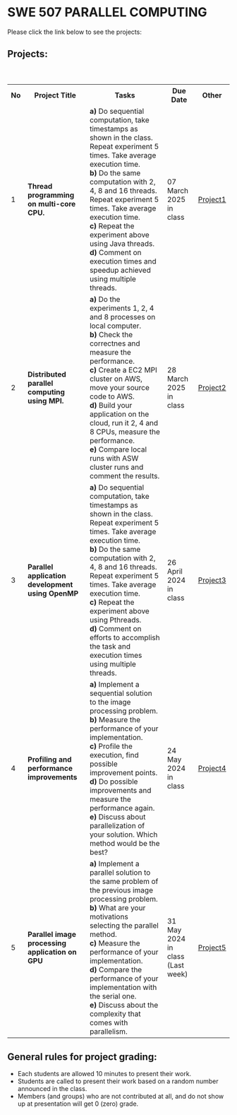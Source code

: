 # SWE 507 PARALLEL COMPUTING

Please click the link below to see the projects: <br> 

## Projects:

<table>
  <header>
    <th>No</th>
    <th>Project Title</th>
    <th>Tasks</th>
    <th>Due Date</th>
    <th>Other</th>
  </header>
  <body>
    <tr>
      <td>1</td>
      <td><b>Thread programming on multi-core CPU.</b></td>
      <td> 
        <b>a)</b> Do sequential computation, take timestamps as shown in the class. Repeat experiment 5 times. Take average execution time.<br> 
        <b>b)</b> Do the same computation with 2, 4, 8 and 16 threads. Repeat experiment 5 times. Take average execution time. <br> 
        <b>c)</b> Repeat the experiment above using Java threads. <br> 
        <b>d)</b> Comment on execution times and speedup achieved using multiple threads. 
      </td>
      <td>07 March 2025 in class</td>
      <td><a href="pro1.pdf">Project1</a></td>
    </tr>
    <tr>
      <td>2</td>
      <td><b>Distributed parallel computing using MPI.</b></td>
      <td>
        <b>a)</b> Do the experiments 1, 2, 4 and 8 processes on local computer. <br> 
        <b>b)</b> Check the correctnes and measure the performance.<br>
        <b>c)</b> Create a EC2 MPI cluster on AWS, move your source code to AWS. <br>
        <b>d)</b> Build your application on the cloud, run it 2, 4 and 8 CPUs, measure the performance. <br>
        <b>e)</b> Compare local runs with ASW cluster runs and comment the results.<br> 
      </td>
      <td>28 March 2025 in class</td>
      <td><a href="pro2.pdf">Project2</a></td>
    </tr>
    <tr>
      <td>3</td>
      <td><b>Parallel application development using OpenMP</b></td>
      <td>
        <b>a)</b> Do sequential computation, take timestamps as shown in the class. Repeat experiment 5 times. Take average execution time.<br> 
        <b>b)</b> Do the same computation with 2, 4, 8 and 16 threads. Repeat experiment 5 times. Take average execution time. <br> 
        <b>c)</b> Repeat the experiment above using Pthreads. <br> 
        <b>d)</b> Comment on efforts to accomplish the task and execution times using multiple threads. 
      </td>
      <td>26 April 2024 in class</td>
      <td><a href="pro3.pdf">Project3</a></td>
    </tr>
     <tr>
      <td>4</td>
      <td><b>Profiling and performance improvements</b></td>
      <td>
        <b>a)</b> Implement a sequential solution to the image processing problem. <br>
        <b>b)</b> Measure the performance of your implementation. <br>
        <b>c)</b> Profile the execution, find possible improvement points.  <br>
        <b>d)</b> Do possible improvements and measure the performance again. <br>
        <b>e)</b> Discuss about parallelization of your solution. Which method would be the best? 
      </td>
      <td>24 May 2024 in class</td>
      <td><a href="pro4.pdf">Project4</a></td>
    </tr>
     <tr>
      <td>5</td>
      <td><b>Parallel image processing application on GPU</b></td>
      <td>
        <b>a)</b> Implement a parallel solution to the same problem of the previous image processing problem. <br>
        <b>b)</b> What are your motivations selecting the parallel method. <br>
        <b>c)</b> Measure the performance of your implementation. <br>
        <b>d)</b> Compare the performance of your implementation with the serial one. <br>
        <b>e)</b> Discuss about the complexity that comes with parallelism.
      </td>
      <td>31 May 2024 in class<br>(Last week)</td>
      <td><a href="pro5.pdf">Project5</a></td>
    </tr>

  </body>
</table>


## General rules for project grading:
* Each students are allowed 10 minutes to present their work.
* Students are called to present their work based on a random number announced in the class. 
* Members (and groups) who are not contributed at all, and do not show up at presentation will get 0 (zero) grade.

